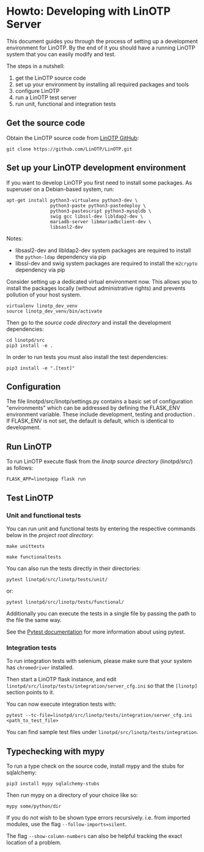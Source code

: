 Howto: Developing with LinOTP Server
====================================

This document guides you through the process of setting up a development environment for LinOTP. By the end of it you should have a running LinOTP system that you can easily modify and test.

The steps in a nutshell:

1. get the LinOTP source code
2. set up your environment by installing all required packages and tools
3. configure LinOTP
4. run a LinOTP test server
5. run unit, functional and integration tests


Get the source code
-------------------

Obtain the LinOTP source code from [LinOTP GitHub](https://github.com/LinOTP/LinOTP "LinOTP on GitHub"):

    git clone https://github.com/LinOTP/LinOTP.git


Set up your LinOTP development environment
------------------------------------------

If you want to develop LinOTP you first need to install some packages. As superuser on a Debian-based system, run:

    apt-get install python3-virtualenv python3-dev \
                    python3-paste python3-pastedeploy \
                    python3-pastescript python3-mysqldb \
                    swig gcc libssl-dev libldap2-dev \
                    mariadb-server libmariadbclient-dev \
                    libsasl2-dev

Notes:
 - libsasl2-dev and libldap2-dev system packages are required to install the `python-ldap` dependency via pip
 - libssl-dev and swig system packages are required to install the `m2crypto` dependency via pip

Consider setting up a dedicated virtual environment now. This allows you to install the packages locally (without administrative rights) and prevents pollution of your host system.

    virtualenv linotp_dev_venv
    source linotp_dev_venv/bin/activate

Then go to the *source code directory* and install the development dependencies:

    cd linotpd/src
    pip3 install -e .

In order to run tests you must also install the test dependencies:

    pip3 install -e ".[test]"


Configuration
-------------

The file linotpd/src/linotp/settings.py contains a basic set of configuration "environments" which can be addressed by defining the FLASK_ENV environment variable. These include development, testing  and production . If FLASK_ENV is not set, the default is default, which is identical to development.


Run LinOTP
----------

To run LinOTP execute flask from the *linotp source directory* (linotpd/src/) as follows:

    FLASK_APP=linotpapp flask run


Test LinOTP
-----------

### Unit and functional tests

You can run unit and functional tests by entering the respective commands below in the *project root directory*:

    make unittests

    make functionaltests

You can also run the tests directly in their directories:

    pytest linotpd/src/linotp/tests/unit/

or:

    pytest linotpd/src/linotp/tests/functional/

Additionally you can execute the tests in a single file by passing the path to the file the same way.

See the [Pytest documentation](https://docs.pytest.org/) for more information about using pytest.

### Integration tests

To run integration tests with selenium, please make sure that your system has `chromedriver` installed.

Then start a LinOTP flask instance, and edit `linotpd/src/linotp/tests/integration/server_cfg.ini` so that the `[linotp]` section points to it.

You can now execute integration tests with:

    pytest --tc-file=linotpd/src/linotp/tests/integration/server_cfg.ini <path_to_test_file>

You can find sample test files under `linotpd/src/linotp/tests/integration`.

Typechecking with mypy
----------------------

To run a type check on the source code, install mypy and the stubs for sqlalchemy:
```
pip3 install mypy sqlalchemy-stubs
```

Then run mypy on a directory of your choice like so:
```
mypy some/python/dir
```

If you do not wish to be shown type errors recursively. i.e. from imported modules, use the flag `--follow-imports=silent`.

The flag `--show-column-numbers` can also be helpful tracking the exact location of a problem.